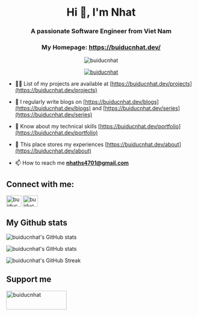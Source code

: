 <h1 align="center">Hi 👋, I'm Nhat</h1>
<h3 align="center">A passionate Software Engineer from Viet Nam</h3>
<h3 align="center">My Homepage: <a href="https://buiducnhat.dev/">https://buiducnhat.dev/</a></h3>

<p align="center"> <img src="https://komarev.com/ghpvc/?username=buiducnhat&label=Profile%20views&color=0e75b6&style=flat" alt="buiducnhat" /> </p>

<p align="center"> <a href="https://github.com/ryo-ma/github-profile-trophy"><img src="https://github-profile-trophy.vercel.app/?username=buiducnhat&theme=radical&row=1" alt="buiducnhat" /></a></p>

- 👨‍💻 List of my projects are available at [https://buiducnhat.dev/projects](https://buiducnhat.dev/projects)

- 📝 I regularly write blogs on [https://buiducnhat.dev/blogs](https://buiducnhat.dev/blogs) and [https://buiducnhat.dev/series](https://buiducnhat.dev/series)

- 💪 Know about my technical skills [https://buiducnhat.dev/portfolio](https://buiducnhat.dev/portfolio)

- 👀 This place stores my experiences [https://buiducnhat.dev/about](https://buiducnhat.dev/about)

- 📫 How to reach me **nhaths4701@gmail.com**

<h2 align="left">Connect with me:</h2>
<p align="left">
<a href="https://dev.to/buiducnhat" target="blank"><img align="center" src="https://raw.githubusercontent.com/rahuldkjain/github-profile-readme-generator/master/src/images/icons/Social/devto.svg" alt="buiducnhat" height="30" width="40" /></a>
<a href="https://fb.com/buiducnhat47" target="blank"><img align="center" src="https://raw.githubusercontent.com/rahuldkjain/github-profile-readme-generator/master/src/images/icons/Social/facebook.svg" alt="buiducnhat47" height="30" width="40" /></a>
</p>

<h2 align="left">My Github stats</h2>

![buiducnhat's GitHub stats](https://github-readme-stats.vercel.app/api?username=buiducnhat&show_icons=true&theme=dracula&hide_border=true)

![buiducnhat's GitHub stats](https://github-readme-stats.vercel.app/api/top-langs?username=buiducnhat&show_icons=true&theme=dracula&hide_border=true)

![buiducnhat's GitHub Streak](https://github-readme-streak-stats.herokuapp.com?user=buiducnhat&theme=radical&hide_border=true&card_width=400)

<h2 align="left">Support me</h2>

<p><a href="https://www.buymeacoffee.com/buiducnhat"> <img align="left" src="https://cdn.buymeacoffee.com/buttons/v2/default-yellow.png" height="50" width="160" alt="buiducnhat" /></a></p>
